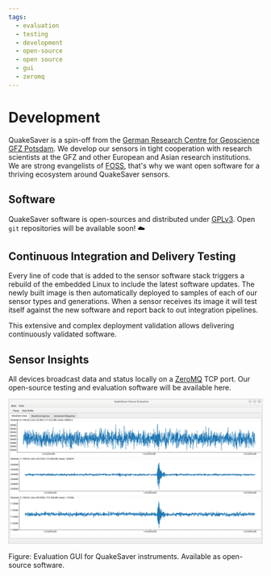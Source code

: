```yaml
---
tags:
  - evaluation
  - testing
  - development
  - open-source
  - open source
  - gui
  - zeromq
---
```


# Development

QuakeSaver is a spin-off from the [German Research Centre for Geoscience GFZ Potsdam](https://gfz-potsdam.de). We develop our sensors in tight cooperation with research scientists at the GFZ and other European and Asian research institutions. We are strong evangelists of [FOSS](https://en.wikipedia.org/wiki/Free_and_open-source_software), that's why we want open software for a thriving ecosystem around QuakeSaver sensors.

## Software

QuakeSaver software is open-sources and distributed under [GPLv3](https://www.gnu.org/licenses/gpl-3.0.en.html). Open `git` repositories will be available soon! :cloud:

## Continuous Integration and Delivery Testing

Every line of code that is added to the sensor software stack triggers a rebuild of the embedded Linux to include the latest software updates. The newly built image is then automatically deployed to samples of each of our sensor types and generations. When a sensor receives its image it will test itself against the new software and report back to out integration pipelines.

This extensive and complex deployment validation allows delivering continuously validated software.

## Sensor Insights

All devices broadcast data and status locally on a [ZeroMQ](https://zeromq.org/) TCP port. Our open-source testing and evaluation software will be available here.

<img src="./qs-evaluation-gui.png" alt="QuakeSaver Evaluation GUI" />

Figure: Evaluation GUI for QuakeSaver instruments. Available as open-source software.

